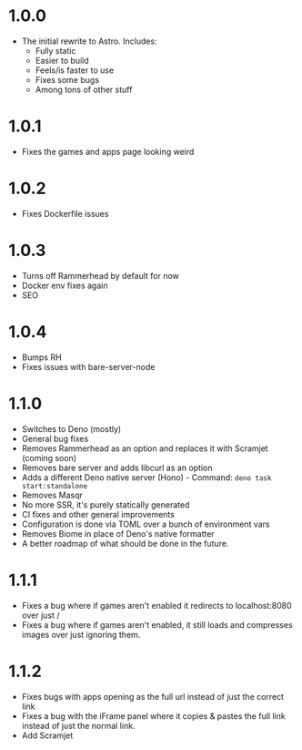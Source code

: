 # 1.0.0
- The initial rewrite to Astro. Includes:
    - Fully static
    - Easier to build
    - Feels/is faster to use
    - Fixes some bugs
    - Among tons of other stuff

# 1.0.1
- Fixes the games and apps page looking weird

# 1.0.2
- Fixes Dockerfile issues

# 1.0.3
- Turns off Rammerhead by default for now
- Docker env fixes again
- SEO

# 1.0.4
- Bumps RH
- Fixes issues with bare-server-node

# 1.1.0
- Switches to Deno (mostly)
- General bug fixes
- Removes Rammerhead as an option and replaces it with Scramjet (coming soon)
- Removes bare server and adds libcurl as an option
- Adds a different Deno native server (Hono) - Command: `deno task start:standalone`
- Removes Masqr
- No more SSR, it's purely statically generated
- CI fixes and other general improvements
- Configuration is done via TOML over a bunch of environment vars
- Removes Biome in place of Deno's native formatter
- A better roadmap of what should be done in the future.

# 1.1.1
- Fixes a bug where if games aren't enabled it redirects to localhost:8080 over just /
- Fixes a bug where if games aren't enabled, it still loads and compresses images over just ignoring them.

# 1.1.2
- Fixes bugs with apps opening as the full url instead of just the correct link
- Fixes a bug with the iFrame panel where it copies & pastes the full link instead of just the normal link.
- Add Scramjet
